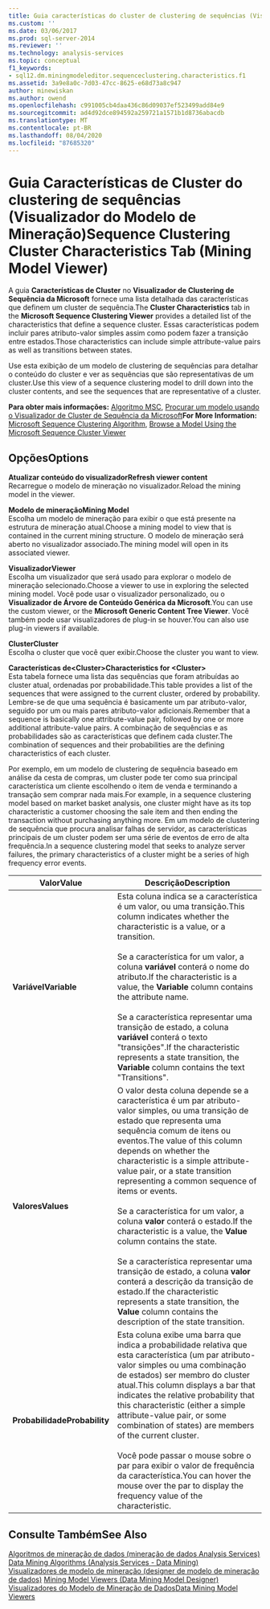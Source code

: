 ```yaml
---
title: Guia características do cluster de clustering de sequências (Visualizador do modelo de mineração) | Microsoft Docs
ms.custom: ''
ms.date: 03/06/2017
ms.prod: sql-server-2014
ms.reviewer: ''
ms.technology: analysis-services
ms.topic: conceptual
f1_keywords:
- sql12.dm.miningmodeleditor.sequenceclustering.characteristics.f1
ms.assetid: 3a9e8a0c-7d03-47cc-8625-e68d73a8c947
author: minewiskan
ms.author: owend
ms.openlocfilehash: c991005cb4daa436c86d09037ef523499add84e9
ms.sourcegitcommit: ad4d92dce894592a259721a1571b1d8736abacdb
ms.translationtype: MT
ms.contentlocale: pt-BR
ms.lasthandoff: 08/04/2020
ms.locfileid: "87685320"
---
```

# <a name="sequence-clustering-cluster-characteristics-tab-mining-model-viewer"></a><span data-ttu-id="8d18e-102">Guia Características de Cluster do clustering de sequências (Visualizador do Modelo de Mineração)</span><span class="sxs-lookup"><span data-stu-id="8d18e-102">Sequence Clustering Cluster Characteristics Tab (Mining Model Viewer)</span></span>
  <span data-ttu-id="8d18e-103">A guia **Características de Cluster** no **Visualizador de Clustering de Sequência da Microsoft** fornece uma lista detalhada das características que definem um cluster de sequência.</span><span class="sxs-lookup"><span data-stu-id="8d18e-103">The **Cluster Characteristics** tab in the **Microsoft Sequence Clustering Viewer** provides a detailed list of the characteristics that define a sequence cluster.</span></span> <span data-ttu-id="8d18e-104">Essas características podem incluir pares atributo-valor simples assim como podem fazer a transição entre estados.</span><span class="sxs-lookup"><span data-stu-id="8d18e-104">Those characteristics can include simple attribute-value pairs as well as transitions between states.</span></span>  
  
 <span data-ttu-id="8d18e-105">Use esta exibição de um modelo de clustering de sequências para detalhar o conteúdo do cluster e ver as sequências que são representativas de um cluster.</span><span class="sxs-lookup"><span data-stu-id="8d18e-105">Use this view of a sequence clustering model to drill down into the cluster contents, and see the sequences that are representative of a cluster.</span></span>  
  
 <span data-ttu-id="8d18e-106">**Para obter mais informações:** [Algoritmo MSC](data-mining/microsoft-sequence-clustering-algorithm.md), [Procurar um modelo usando o Visualizador de Cluster de Sequência da Microsoft](data-mining/browse-a-model-using-the-microsoft-sequence-cluster-viewer.md)</span><span class="sxs-lookup"><span data-stu-id="8d18e-106">**For More Information:** [Microsoft Sequence Clustering Algorithm](data-mining/microsoft-sequence-clustering-algorithm.md), [Browse a Model Using the Microsoft Sequence Cluster Viewer](data-mining/browse-a-model-using-the-microsoft-sequence-cluster-viewer.md)</span></span>  
  
## <a name="options"></a><span data-ttu-id="8d18e-107">Opções</span><span class="sxs-lookup"><span data-stu-id="8d18e-107">Options</span></span>  
 <span data-ttu-id="8d18e-108">**Atualizar conteúdo do visualizador**</span><span class="sxs-lookup"><span data-stu-id="8d18e-108">**Refresh viewer content**</span></span>  
 <span data-ttu-id="8d18e-109">Recarregue o modelo de mineração no visualizador.</span><span class="sxs-lookup"><span data-stu-id="8d18e-109">Reload the mining model in the viewer.</span></span>  
  
 <span data-ttu-id="8d18e-110">**Modelo de mineração**</span><span class="sxs-lookup"><span data-stu-id="8d18e-110">**Mining Model**</span></span>  
 <span data-ttu-id="8d18e-111">Escolha um modelo de mineração para exibir o que está presente na estrutura de mineração atual.</span><span class="sxs-lookup"><span data-stu-id="8d18e-111">Choose a mining model to view that is contained in the current mining structure.</span></span> <span data-ttu-id="8d18e-112">O modelo de mineração será aberto no visualizador associado.</span><span class="sxs-lookup"><span data-stu-id="8d18e-112">The mining model will open in its associated viewer.</span></span>  
  
 <span data-ttu-id="8d18e-113">**Visualizador**</span><span class="sxs-lookup"><span data-stu-id="8d18e-113">**Viewer**</span></span>  
 <span data-ttu-id="8d18e-114">Escolha um visualizador que será usado para explorar o modelo de mineração selecionado.</span><span class="sxs-lookup"><span data-stu-id="8d18e-114">Choose a viewer to use in exploring the selected mining model.</span></span> <span data-ttu-id="8d18e-115">Você pode usar o visualizador personalizado, ou o **Visualizador de Árvore de Conteúdo Genérica da Microsoft**.</span><span class="sxs-lookup"><span data-stu-id="8d18e-115">You can use the custom viewer, or the **Microsoft Generic Content Tree Viewer**.</span></span> <span data-ttu-id="8d18e-116">Você também pode usar visualizadores de plug-in se houver.</span><span class="sxs-lookup"><span data-stu-id="8d18e-116">You can also use plug-in viewers if available.</span></span>  
  
 <span data-ttu-id="8d18e-117">**Cluster**</span><span class="sxs-lookup"><span data-stu-id="8d18e-117">**Cluster**</span></span>  
 <span data-ttu-id="8d18e-118">Escolha o cluster que você quer exibir.</span><span class="sxs-lookup"><span data-stu-id="8d18e-118">Choose the cluster you want to view.</span></span>  
  
 <span data-ttu-id="8d18e-119">**Características de\<Cluster>**</span><span class="sxs-lookup"><span data-stu-id="8d18e-119">**Characteristics for \<Cluster>**</span></span>  
 <span data-ttu-id="8d18e-120">Esta tabela fornece uma lista das sequências que foram atribuídas ao cluster atual, ordenadas por probabilidade.</span><span class="sxs-lookup"><span data-stu-id="8d18e-120">This table provides a list of the sequences that were assigned to the current cluster, ordered by probability.</span></span> <span data-ttu-id="8d18e-121">Lembre-se de que uma sequência é basicamente um par atributo-valor, seguido por um ou mais pares atributo-valor adicionais.</span><span class="sxs-lookup"><span data-stu-id="8d18e-121">Remember that a sequence is basically one attribute-value pair, followed by one or more additional attribute-value pairs.</span></span> <span data-ttu-id="8d18e-122">A combinação de sequências e as probabilidades são as características que definem cada cluster.</span><span class="sxs-lookup"><span data-stu-id="8d18e-122">The combination of sequences and their probabilities are the defining characteristics of each cluster.</span></span>  
  
 <span data-ttu-id="8d18e-123">Por exemplo, em um modelo de clustering de sequência baseado em análise da cesta de compras, um cluster pode ter como sua principal característica um cliente escolhendo o item de venda e terminando a transação sem comprar nada mais.</span><span class="sxs-lookup"><span data-stu-id="8d18e-123">For example, in a sequence clustering model based on market basket analysis, one cluster might have as its top characteristic a customer choosing the sale item and then ending the transaction without purchasing anything more.</span></span> <span data-ttu-id="8d18e-124">Em um modelo de clustering de sequência que procura analisar falhas de servidor, as características principais de um cluster podem ser uma série de eventos de erro de alta frequência.</span><span class="sxs-lookup"><span data-stu-id="8d18e-124">In a sequence clustering model that seeks to analyze server failures, the primary characteristics of a cluster might be a series of high frequency error events.</span></span>  
  
|<span data-ttu-id="8d18e-125">Valor</span><span class="sxs-lookup"><span data-stu-id="8d18e-125">Value</span></span>|<span data-ttu-id="8d18e-126">Descrição</span><span class="sxs-lookup"><span data-stu-id="8d18e-126">Description</span></span>|  
|-----------|-----------------|  
|<span data-ttu-id="8d18e-127">**Variável**</span><span class="sxs-lookup"><span data-stu-id="8d18e-127">**Variable**</span></span>|<span data-ttu-id="8d18e-128">Esta coluna indica se a característica é um valor, ou uma transição.</span><span class="sxs-lookup"><span data-stu-id="8d18e-128">This column indicates whether the characteristic is a value, or a transition.</span></span><br /><br /> <span data-ttu-id="8d18e-129">Se a característica for um valor, a coluna **variável** conterá o nome do atributo.</span><span class="sxs-lookup"><span data-stu-id="8d18e-129">If the characteristic is a value, the **Variable** column contains the attribute name.</span></span><br /><br /> <span data-ttu-id="8d18e-130">Se a característica representar uma transição de estado, a coluna **variável** conterá o texto "transições".</span><span class="sxs-lookup"><span data-stu-id="8d18e-130">If the characteristic represents a state transition, the **Variable** column contains the text "Transitions".</span></span>|  
|<span data-ttu-id="8d18e-131">**Valores**</span><span class="sxs-lookup"><span data-stu-id="8d18e-131">**Values**</span></span>|<span data-ttu-id="8d18e-132">O valor desta coluna depende se a característica é um par atributo-valor simples, ou uma transição de estado que representa uma sequência comum de itens ou eventos.</span><span class="sxs-lookup"><span data-stu-id="8d18e-132">The value of this column depends on whether the characteristic is a simple attribute-value pair, or a state transition representing a common sequence of items or events.</span></span><br /><br /> <span data-ttu-id="8d18e-133">Se a característica for um valor, a coluna **valor** conterá o estado.</span><span class="sxs-lookup"><span data-stu-id="8d18e-133">If the characteristic is a value, the **Value** column contains the state.</span></span><br /><br /> <span data-ttu-id="8d18e-134">Se a característica representar uma transição de estado, a coluna **valor** conterá a descrição da transição de estado.</span><span class="sxs-lookup"><span data-stu-id="8d18e-134">If the characteristic represents a state transition, the **Value** column contains the description of the state transition.</span></span>|  
|<span data-ttu-id="8d18e-135">**Probabilidade**</span><span class="sxs-lookup"><span data-stu-id="8d18e-135">**Probability**</span></span>|<span data-ttu-id="8d18e-136">Esta coluna exibe uma barra que indica a probabilidade relativa que esta característica (um par atributo-valor simples ou uma combinação de estados) ser membro do cluster atual.</span><span class="sxs-lookup"><span data-stu-id="8d18e-136">This column displays a bar that indicates the relative probability that this characteristic (either a simple attribute-value pair, or some combination of states) are members of the current cluster.</span></span><br /><br /> <span data-ttu-id="8d18e-137">Você pode passar o mouse sobre o par para exibir o valor de frequência da característica.</span><span class="sxs-lookup"><span data-stu-id="8d18e-137">You can hover the mouse over the par to display the frequency value of the characteristic.</span></span>|  
  
## <a name="see-also"></a><span data-ttu-id="8d18e-138">Consulte Também</span><span class="sxs-lookup"><span data-stu-id="8d18e-138">See Also</span></span>  
 <span data-ttu-id="8d18e-139">[Algoritmos de mineração de dados &#40;mineração de dados Analysis Services&#41;](data-mining/data-mining-algorithms-analysis-services-data-mining.md) </span><span class="sxs-lookup"><span data-stu-id="8d18e-139">[Data Mining Algorithms &#40;Analysis Services - Data Mining&#41;](data-mining/data-mining-algorithms-analysis-services-data-mining.md) </span></span>  
 <span data-ttu-id="8d18e-140">[Visualizadores de modelo de mineração &#40;designer de modelo de mineração de dados&#41;](mining-model-viewers-data-mining-model-designer.md) </span><span class="sxs-lookup"><span data-stu-id="8d18e-140">[Mining Model Viewers &#40;Data Mining Model Designer&#41;](mining-model-viewers-data-mining-model-designer.md) </span></span>  
 [<span data-ttu-id="8d18e-141">Visualizadores do Modelo de Mineração de Dados</span><span class="sxs-lookup"><span data-stu-id="8d18e-141">Data Mining Model Viewers</span></span>](data-mining/data-mining-model-viewers.md)  
  
  
